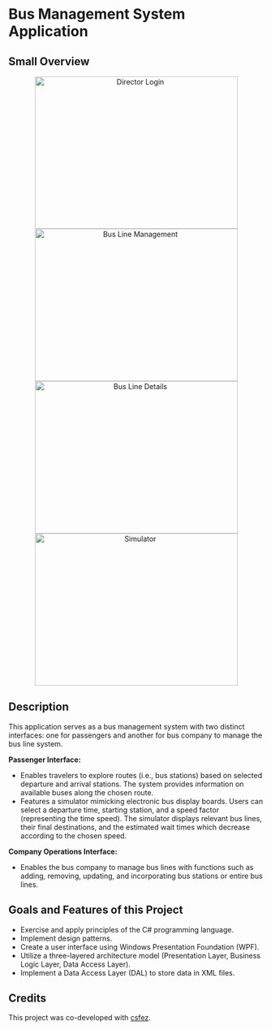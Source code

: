 # Bus Management System Application

## Small Overview
<div align="center">
  <img src="https://github.com/Nelly-Lea/dotNet5781_00_9106_7647/assets/73136068/d208c9ba-b312-4531-b9e5-121f4213d57f" alt="Director Login" width="400" height="300" />
  <img src="https://github.com/Nelly-Lea/dotNet5781_00_9106_7647/assets/73136068/369461b9-7aeb-4a36-afdc-7f313ccfb6da" alt="Bus Line Management" width="400" height="300"/>
</div>

<div align="center">
  <img src="https://github.com/Nelly-Lea/dotNet5781_00_9106_7647/assets/73136068/e244aecf-6820-44cc-9612-b9e92e4bbf3d" alt="Bus Line Details" width="400" height="300"/>
  <img src="https://github.com/Nelly-Lea/dotNet5781_00_9106_7647/assets/73136068/267c8105-261c-45d5-8b70-ca39576b87e5" alt="Simulator" width="400" height="300"/>
</div>

## Description
This application serves as a bus management system with two distinct interfaces: one for passengers and another for bus company to manage the bus line system. 

**Passenger Interface:**
- Enables travelers to explore routes (i.e., bus stations) based on selected departure and arrival stations. The system provides information on available buses along the chosen route.
- Features a simulator mimicking electronic bus display boards. Users can select a departure time, starting station, and a speed factor (representing the time speed). The simulator displays relevant bus lines, their final destinations, and the estimated wait times which decrease according to the chosen speed.

**Company Operations Interface:**
- Enables the bus company to manage bus lines with functions such as adding, removing, updating, and incorporating bus stations or entire bus lines.

## Goals and Features of this Project
- Exercise and apply principles of the C# programming language.
- Implement design patterns.
- Create a user interface using Windows Presentation Foundation (WPF).
- Utilize a three-layered architecture model (Presentation Layer, Business Logic Layer, Data Access Layer).
- Implement a Data Access Layer (DAL) to store data in XML files.
  
## Credits

This project was co-developed with [csfez](https://github.com/csfez/).
